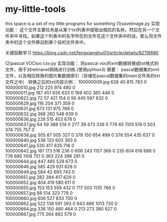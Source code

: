 # my-little-tools
this space is a set of my little programs for something
(1)saveImage.py
实现功能：
	这个文件主要任务是从某个txt列表中提取出相应的名称，然后在另一个文件夹中寻找。如果这个列表中的名字所在的文件在这个文件夹中的话，那么将文件夹中的这个文件移动到某个目的文件夹中。

关键函数学习
https://blog.csdn.net/fengxianghui01/article/details/82119680

(2)pascal VOCtoo csv.py
实现功能：
	将pascal voc的xml数据转换成txt格式的文件，用于对retinanet网络进行训练.(使用python3)
需要：
pascal数据集的xml文件，以及相应转换的图片集数据索引（存储在pascal数据集的main文件夹的txt文件之中）
转换之后的txt内容示例：
100000009.jpg	628	40	815	783	0	
100000010.jpg	212	225	974	480	0	
100000011.jpg	187	451	926	633	0	169	402	365	446	0	
100000622.jpg	72	57	421	154	0	56	445	597	632	0	
100000629.jpg	116	204	371	359	0	
100000631.jpg	673	131	975	769	0	
100000632.jpg	368	260	548	639	0	
100000636.jpg	228	515	453	678	0	
100000637.jpg	64	59	388	514	0	277	39	473	339	0	776	65	1105	519	0	503	374	755	757	0	
100000638.jpg	305	87	505	327	0	378	150	654	499	0	376	554	435	637	0	
100000640.jpg	538	133	603	393	0	
100000641.jpg	530	417	635	716	0	
100000642.jpg	181	173	516	236	0	606	243	1157	366	0	235	604	618	686	0	776	685	1108	751	0	363	224	396	291	0	
100000644.jpg	447	465	529	673	0	
100000646.jpg	585	429	931	628	0	
100000649.jpg	584	42	693	743	0	
100000651.jpg	282	384	417	629	0	
100000652.jpg	404	419	580	611	0	
100000655.jpg	153	153	559	432	0	717	503	1135	766	0	
100000657.jpg	88	514	323	778	0	
100000660.jpg	606	527	833	700	0	
100000662.jpg	522	138	591	393	0	943	466	1013	720	0	
100000664.jpg	336	150	480	464	0	213	273	380	627	0	
100000667.jpg	775	264	882	579	0	
